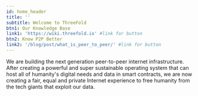```yaml
---
id: home_header
title: ''
subtitle: Welcome to ThreeFold
btn1: Our Knowledge Base
link1: 'https://wiki.threefold.io' #link for button
btn2: Know P2P Better
link2: '/blog/post/what_is_peer_to_peer/' #link for button
---
```


We are building the next generation peer-to-peer internet infrastructure. After creating a powerful and super sustainable operating system that can host all of humanity's digital needs and data in smart contracts, we are now creating a fair, equal and private Internet experience to free humanity from the tech giants that exploit our data.